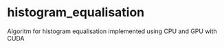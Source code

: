# histogram_equalisation
Algoritm for histogram equalisation implemented using CPU and GPU with CUDA
